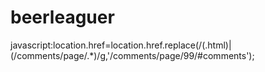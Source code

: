 beerleaguer
===========
javascript:location.href=location.href.replace(/(\.html)|(\/comments\/page\/.*)/g,'/comments/page/99/#comments');
